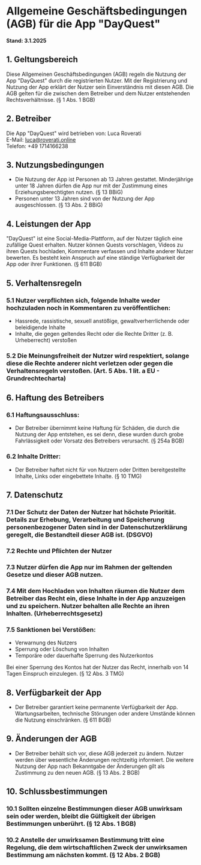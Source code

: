 ﻿# Allgemeine Geschäftsbedingungen (AGB) für die App "DayQuest"
**Stand: 3.1.2025**

## 1. Geltungsbereich

Diese Allgemeinen Geschäftsbedingungen (AGB) regeln die Nutzung der App "DayQuest" durch die registrierten Nutzer. Mit der Registrierung und Nutzung der App erklärt der Nutzer sein Einverständnis mit diesen AGB. Die AGB gelten für die zwischen dem Betreiber und dem Nutzer entstehenden Rechtsverhältnisse. (§ 1 Abs. 1 BGB)

## 2. Betreiber

Die App "DayQuest" wird betrieben von: Luca Roverati  
E-Mail: [luca@roverati.online](mailto:luca@roverati.online)\
Telefon: +49 1714166238

## 3. Nutzungsbedingungen

- Die Nutzung der App ist Personen ab 13 Jahren gestattet. Minderjährige unter 18 Jahren dürfen die App nur mit der Zustimmung eines Erziehungsberechtigten nutzen. (§ 13 BBiG)
- Personen unter 13 Jahren sind von der Nutzung der App ausgeschlossen. (§ 13 Abs. 2 BBiG)

## 4. Leistungen der App

"DayQuest" ist eine Social-Media-Plattform, auf der Nutzer täglich eine zufällige Quest erhalten. Nutzer können Quests vorschlagen, Videos zu ihren Quests hochladen, Kommentare verfassen und Inhalte anderer Nutzer bewerten. Es besteht kein Anspruch auf eine ständige Verfügbarkeit der App oder ihrer Funktionen. (§ 611 BGB)

## 5. Verhaltensregeln

### 5.1 Nutzer verpflichten sich, folgende Inhalte weder hochzuladen noch in Kommentaren zu veröffentlichen:

- Hassrede, rassistische, sexuell anstößige, gewaltverherrlichende oder beleidigende Inhalte
- Inhalte, die gegen geltendes Recht oder die Rechte Dritter (z. B. Urheberrecht) verstoßen

### 5.2 Die Meinungsfreiheit der Nutzer wird respektiert, solange diese die Rechte anderer nicht verletzen oder gegen die Verhaltensregeln verstoßen. (Art. 5 Abs. 1 lit. a EU - Grundrechtecharta)

## 6. Haftung des Betreibers

### 6.1 Haftungsausschluss:

- Der Betreiber übernimmt keine Haftung für Schäden, die durch die Nutzung der App entstehen, es sei denn, diese wurden durch grobe Fahrlässigkeit oder Vorsatz des Betreibers verursacht. (§ 254a BGB)

### 6.2 Inhalte Dritter:

- Der Betreiber haftet nicht für von Nutzern oder Dritten bereitgestellte Inhalte, Links oder eingebettete Inhalte. (§ 10 TMG)

## 7. Datenschutz

### 7.1 Der Schutz der Daten der Nutzer hat höchste Priorität. Details zur Erhebung, Verarbeitung und Speicherung personenbezogener Daten sind in der Datenschutzerklärung geregelt, die Bestandteil dieser AGB ist. (DSGVO)

### 7.2 Rechte und Pflichten der Nutzer

### 7.3 Nutzer dürfen die App nur im Rahmen der geltenden Gesetze und dieser AGB nutzen.

### 7.4 Mit dem Hochladen von Inhalten räumen die Nutzer dem Betreiber das Recht ein, diese Inhalte in der App anzuzeigen und zu speichern. Nutzer behalten alle Rechte an ihren Inhalten. (Urheberrechtsgesetz)

### 7.5 Sanktionen bei Verstößen:

- Verwarnung des Nutzers
- Sperrung oder Löschung von Inhalten
- Temporäre oder dauerhafte Sperrung des Nutzerkontos

Bei einer Sperrung des Kontos hat der Nutzer das Recht, innerhalb von 14 Tagen Einspruch einzulegen. (§ 12 Abs. 3 TMG)

## 8. Verfügbarkeit der App

- Der Betreiber garantiert keine permanente Verfügbarkeit der App. Wartungsarbeiten, technische Störungen oder andere Umstände können die Nutzung einschränken. (§ 611 BGB)

## 9. Änderungen der AGB

- Der Betreiber behält sich vor, diese AGB jederzeit zu ändern. Nutzer werden über wesentliche Änderungen rechtzeitig informiert. Die weitere Nutzung der App nach Bekanntgabe der Änderungen gilt als Zustimmung zu den neuen AGB. (§ 13 Abs. 2 BGB)

## 10. Schlussbestimmungen

### 10.1 Sollten einzelne Bestimmungen dieser AGB unwirksam sein oder werden, bleibt die Gültigkeit der übrigen Bestimmungen unberührt. (§ 12 Abs. 1 BGB)

### 10.2 Anstelle der unwirksamen Bestimmung tritt eine Regelung, die dem wirtschaftlichen Zweck der unwirksamen Bestimmung am nächsten kommt. (§ 12 Abs. 2 BGB)